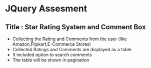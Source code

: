 # JQuery Assesment 
## Title : Star Rating System and Comment Box

  * Collecting the Rating and Comments from the user  (like Amazon,Flipkart,E-Commerce Stores)
  * Collected Ratings and Comments are displayed as a table
  * It included option to search comments 
  * The table will be shown in pagination
